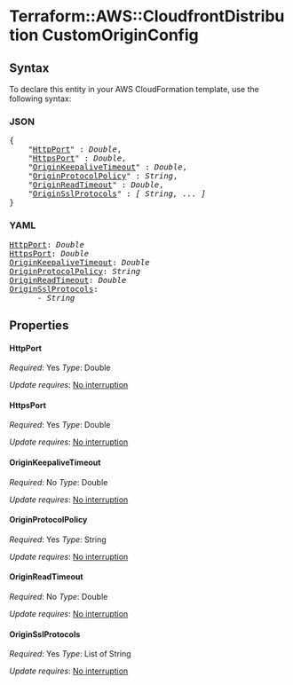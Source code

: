 # Terraform::AWS::CloudfrontDistribution CustomOriginConfig

## Syntax

To declare this entity in your AWS CloudFormation template, use the following syntax:

### JSON

<pre>
{
    "<a href="#httpport" title="HttpPort">HttpPort</a>" : <i>Double</i>,
    "<a href="#httpsport" title="HttpsPort">HttpsPort</a>" : <i>Double</i>,
    "<a href="#originkeepalivetimeout" title="OriginKeepaliveTimeout">OriginKeepaliveTimeout</a>" : <i>Double</i>,
    "<a href="#originprotocolpolicy" title="OriginProtocolPolicy">OriginProtocolPolicy</a>" : <i>String</i>,
    "<a href="#originreadtimeout" title="OriginReadTimeout">OriginReadTimeout</a>" : <i>Double</i>,
    "<a href="#originsslprotocols" title="OriginSslProtocols">OriginSslProtocols</a>" : <i>[ String, ... ]</i>
}
</pre>

### YAML

<pre>
<a href="#httpport" title="HttpPort">HttpPort</a>: <i>Double</i>
<a href="#httpsport" title="HttpsPort">HttpsPort</a>: <i>Double</i>
<a href="#originkeepalivetimeout" title="OriginKeepaliveTimeout">OriginKeepaliveTimeout</a>: <i>Double</i>
<a href="#originprotocolpolicy" title="OriginProtocolPolicy">OriginProtocolPolicy</a>: <i>String</i>
<a href="#originreadtimeout" title="OriginReadTimeout">OriginReadTimeout</a>: <i>Double</i>
<a href="#originsslprotocols" title="OriginSslProtocols">OriginSslProtocols</a>: <i>
      - String</i>
</pre>

## Properties

#### HttpPort

_Required_: Yes
_Type_: Double

_Update requires_: [No interruption](https://docs.aws.amazon.com/AWSCloudFormation/latest/UserGuide/using-cfn-updating-stacks-update-behaviors.html#update-no-interrupt)

#### HttpsPort

_Required_: Yes
_Type_: Double

_Update requires_: [No interruption](https://docs.aws.amazon.com/AWSCloudFormation/latest/UserGuide/using-cfn-updating-stacks-update-behaviors.html#update-no-interrupt)

#### OriginKeepaliveTimeout

_Required_: No
_Type_: Double

_Update requires_: [No interruption](https://docs.aws.amazon.com/AWSCloudFormation/latest/UserGuide/using-cfn-updating-stacks-update-behaviors.html#update-no-interrupt)

#### OriginProtocolPolicy

_Required_: Yes
_Type_: String

_Update requires_: [No interruption](https://docs.aws.amazon.com/AWSCloudFormation/latest/UserGuide/using-cfn-updating-stacks-update-behaviors.html#update-no-interrupt)

#### OriginReadTimeout

_Required_: No
_Type_: Double

_Update requires_: [No interruption](https://docs.aws.amazon.com/AWSCloudFormation/latest/UserGuide/using-cfn-updating-stacks-update-behaviors.html#update-no-interrupt)

#### OriginSslProtocols

_Required_: Yes
_Type_: List of String

_Update requires_: [No interruption](https://docs.aws.amazon.com/AWSCloudFormation/latest/UserGuide/using-cfn-updating-stacks-update-behaviors.html#update-no-interrupt)


